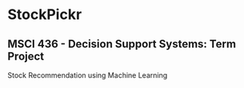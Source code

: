 # StockPickr
## MSCI 436 - Decision Support Systems: Term Project
Stock Recommendation using Machine Learning
